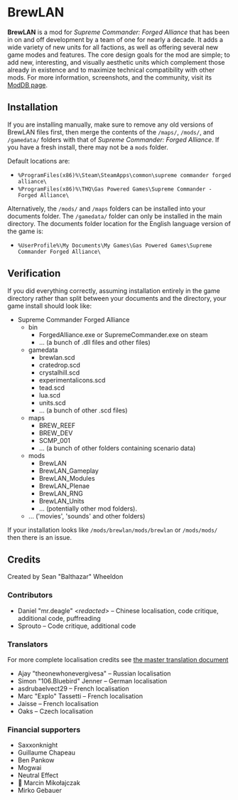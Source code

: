 # BrewLAN

**BrewLAN** is a mod for *Supreme Commander: Forged Alliance* that has been in on and
off development by a team of one for nearly a decade. It adds a wide variety
of new units for all factions, as well as offering several new game modes and
features. The core design goals for the mod are simple; to add new, interesting,
and visually aesthetic units which complement those already in existence and to
maximize technical compatibility with other mods. For more information, screenshots,
and the community, visit its [ModDB page](http://www.moddb.com/mods/brewlan).

## Installation
If you are installing manually, make sure to remove any old versions of BrewLAN files first, then merge the contents of the `/maps/`, `/mods/`, and `/gamedata/` folders with that of *Supreme Commander: Forged Alliance*. If you have a fresh install, there may not be a `mods` folder.

Default locations are:
* `%ProgramFiles(x86)%\Steam\SteamApps\common\supreme commander forged alliance\`
* `%ProgramFiles(x86)%\THQ\Gas Powered Games\Supreme Commander - Forged Alliance\`

Alternatively, the `/mods/` and `/maps` folders can be installed into your documents folder. The `/gamedata/` folder can only be installed in the main directory. The documents folder location for the English language version of the game is:

* `%UserProfile%\My Documents\My Games\Gas Powered Games\Supreme Commander Forged Alliance\`

## Verification
If you did everything correctly, assuming installation entirely in the game directory rather than split between your documents and the directory, your game install should look like:
* Supreme Commander Forged Alliance
    * bin
        * ForgedAlliance.exe or SupremeCommander.exe on steam
        * ... (a bunch of .dll files and other files)
    * gamedata
        * brewlan.scd
        * cratedrop.scd
        * crystalhill.scd
        * experimentalicons.scd
        * tead.scd
        * lua.scd
        * units.scd
        * ... (a bunch of other .scd files)
    * maps
        * BREW_REEF
        * BREW_DEV
        * SCMP_001
        * ... (a bunch of other folders containing scenario data)
    * mods
        * BrewLAN
        * BrewLAN_Gameplay
        * BrewLAN_Modules
        * BrewLAN_Plenae
        * BrewLAN_RNG
        * BrewLAN_Units
        * ... (potentially other mod folders).
    * ... ('movies', 'sounds' and other folders)

If your installation looks like `/mods/brewlan/mods/brewlan` or `/mods/mods/` then there is an issue.

## Credits
Created by Sean "Balthazar" Wheeldon

### Contributors
- Daniel "mr.deagle" _\<redacted\>_ – Chinese localisation, code critique, additional code, puffreading
- Sprouto – Code critique, additional code

### Translators
For more complete localisation credits see [the master translation document](https://docs.google.com/spreadsheets/d/1z-Iwmi80R9JlQdwJgH6r8lswo2OhwiKUo8xkUAtXYug)
- Ajay "theonewhonevergivesa" – Russian localisation
- Simon "106.Bluebird" Jenner – German localisation
- asdrubaelvect29 – French localisation
- Marc "Explo" Tassetti – French localisation
- Jaisse – French localisation
- Oaks – Czech localisation

### Financial supporters
- Saxxonknight
- Guillaume Chapeau
- Ben Pankow
- Mogwai
- Neutral Effect
- 🦕 Marcin Mikołajczak
- Mirko Gebauer
